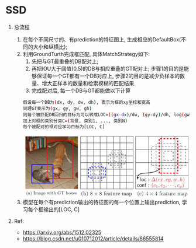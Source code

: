 # SSD
1. 总流程
    1. 在每个不同尺寸的、有prediction的特征图上, 生成相应的DefaultBox(不同的大小和纵横比);
    2. 利用GroundTurth完成框匹配, 具体MatchStrategy如下:
        1. 先把与GT最重叠的DB配对上;
        2. 再把IOU大于阈值(0.5)的DB与相应重叠的GT配对上;
        步骤1的目的是能够保证每一个GT都有一个DB对应上, 步骤2的目的是减少负样本的数量、增大正样本的数量和检索模糊的匹配结果
        3. 完成配对后, 每一个DB与GT都能做以下计算
        ```sh
        假设每一个DB为(dx, dy, dw, dh), 表示为框的xy坐标和宽高
        同理GT表示为(gx, gy, gw, gh)
        则每个被匹配DB回归的目标为可以转成LOC=((gx-dx)/dw, (gy-dy)/dh, log(gw/dw), log(gh/dh))
        加上对框的类别分类C=(背景, 类别1, ..., 类别N)
        每个被配对的框对应学习目标为[LOC, C]
        ```  
        ![sso](_static/ssd.png)
    3. 模型在每个有prediction输出的特征图的每一个位置上输出prediction, 学习每个框输出的[LOC, C]
    
2. Ref: 
    + https://arxiv.org/abs/1512.02325
    + https://blog.csdn.net/u010712012/article/details/86555814